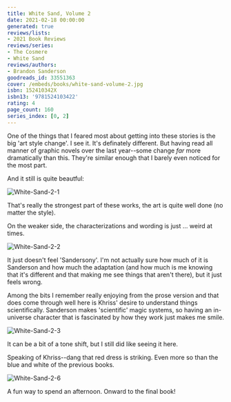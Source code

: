 ```yaml
---
title: White Sand, Volume 2
date: 2021-02-18 00:00:00
generated: true
reviews/lists:
- 2021 Book Reviews
reviews/series:
- The Cosmere
- White Sand
reviews/authors:
- Brandon Sanderson
goodreads_id: 33551363
cover: /embeds/books/white-sand-volume-2.jpg
isbn: 152410342X
isbn13: '9781524103422'
rating: 4
page_count: 160
series_index: [0, 2]
---
```

One of the things that I feared most about getting into these stories is the big 'art style change'. I see it. It's definately different. But having read all manner of graphic novels over the last year--some change *far* more dramatically than this. They're similar enough that I barely even noticed for the most part.  

And it still is quite beautful:  

<!--more-->

![White-Sand-2-1](/embeds/books/attachments/white-sand-2-1.jpg)  

That's really the strongest part of these works, the art is quite well done (no matter the style).  

On the weaker side, the characterizations and wording is just ... weird at times.  

![White-Sand-2-2](/embeds/books/attachments/white-sand-2-2.jpg)  

It just doesn't feel 'Sandersony'. I'm not actually sure how much of it is Sanderson and how much the adaptation (and how much is me knowing that it's different and that making me see things that aren't there), but it just feels wrong.  

Among the bits I remember really enjoying from the prose version and that does come through well here is Khriss' desire to understand things scientifically. Sanderson makes 'scientific' magic systems, so having an in-universe character that is fascinated by how they work just makes me smile.  

![White-Sand-2-3](/embeds/books/attachments/white-sand-2-3.jpg)  

It can be a bit of a tone shift, but I still did like seeing it here.  

Speaking of Khriss--dang that red dress is striking. Even more so than the blue and white of the previous books.  

![White-Sand-2-6](/embeds/books/attachments/white-sand-2-6.jpg)  

A fun way to spend an afternoon. Onward to the final book!